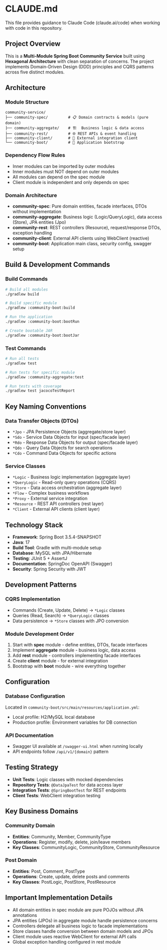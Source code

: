 # CLAUDE.md

This file provides guidance to Claude Code (claude.ai/code) when working with code in this repository.

## Project Overview

This is a **Multi-Module Spring Boot Community Service** built using **Hexagonal Architecture** with clean separation of concerns. The project implements Domain-Driven Design (DDD) principles and CQRS patterns across five distinct modules.

## Architecture

### Module Structure
```
community-service/
├── community-spec/         # 📋 Domain contracts & models (pure domain)
├── community-aggregate/    # 🏗️  Business logic & data access
├── community-rest/         # 🌐 REST APIs & event handling
├── community-client/       # 🔌 External integration client
└── community-boot/         # 🚀 Application bootstrap
```

### Dependency Flow Rules
- Inner modules can be imported by outer modules
- Inner modules must NOT depend on outer modules
- All modules can depend on the spec module
- Client module is independent and only depends on spec

### Domain Architecture
- **community-spec**: Pure domain entities, facade interfaces, DTOs without implementation
- **community-aggregate**: Business logic (Logic/QueryLogic), data access (Store), JPA entities (Jpo)
- **community-rest**: REST controllers (Resource), request/response DTOs, exception handling
- **community-client**: External API clients using WebClient (reactive)
- **community-boot**: Application main class, security config, swagger setup

## Build & Development Commands

### Build Commands
```bash
# Build all modules
./gradlew build

# Build specific module
./gradlew :community-boot:build

# Run the application
./gradlew :community-boot:bootRun

# Create bootable JAR
./gradlew :community-boot:bootJar
```

### Test Commands
```bash
# Run all tests
./gradlew test

# Run tests for specific module
./gradlew :community-aggregate:test

# Run tests with coverage
./gradlew test jacocoTestReport
```

## Key Naming Conventions

### Data Transfer Objects (DTOs)
- `*Jpo` - JPA Persistence Objects (aggregate/store layer)
- `*Sdo` - Service Data Objects for input (spec/facade layer)
- `*Rdo` - Response Data Objects for output (spec/facade layer)
- `*Qdo` - Query Data Objects for search operations
- `*Cdo` - Command Data Objects for specific actions

### Service Classes
- `*Logic` - Business logic implementation (aggregate layer)
- `*QueryLogic` - Read-only query operations (CQRS)
- `*Store` - Data access orchestration (aggregate layer)
- `*Flow` - Complex business workflows
- `*Proxy` - External service integration
- `*Resource` - REST API controllers (rest layer)
- `*Client` - External API clients (client layer)

## Technology Stack

- **Framework**: Spring Boot 3.5.4-SNAPSHOT
- **Java**: 17
- **Build Tool**: Gradle with multi-module setup
- **Database**: MySQL with JPA/Hibernate
- **Testing**: JUnit 5 + AssertJ
- **Documentation**: SpringDoc OpenAPI (Swagger)
- **Security**: Spring Security with JWT

## Development Patterns

### CQRS Implementation
- Commands (Create, Update, Delete) → `*Logic` classes
- Queries (Read, Search) → `*QueryLogic` classes
- Data persistence → `*Store` classes with JPO conversion

### Module Development Order
1. Start with **spec** module - define entities, DTOs, facade interfaces
2. Implement **aggregate** module - business logic, data access
3. Add **rest** module - controllers implementing facade interfaces  
4. Create **client** module - for external integration
5. Bootstrap with **boot** module - wire everything together

## Configuration

### Database Configuration
Located in `community-boot/src/main/resources/application.yml`:
- Local profile: H2/MySQL local database
- Production profile: Environment variables for DB connection

### API Documentation
- Swagger UI available at `/swagger-ui.html` when running locally
- API endpoints follow `/api/v1/{domain}` pattern

## Testing Strategy

- **Unit Tests**: Logic classes with mocked dependencies
- **Repository Tests**: `@DataJpaTest` for data access layer  
- **Integration Tests**: `@SpringBootTest` for REST endpoints
- **Client Tests**: WebClient integration testing

## Key Business Domains

### Community Domain
- **Entities**: Community, Member, CommunityType
- **Operations**: Register, modify, delete, join/leave members
- **Key Classes**: CommunityLogic, CommunityStore, CommunityResource

### Post Domain  
- **Entities**: Post, Comment, PostType
- **Operations**: Create, update, delete posts and comments
- **Key Classes**: PostLogic, PostStore, PostResource

## Important Implementation Details

- All domain entities in spec module are pure POJOs without JPA annotations
- JPA entities (JPOs) in aggregate module handle persistence concerns
- Controllers delegate all business logic to facade implementations
- Store classes handle conversion between domain models and JPOs
- Client module uses reactive WebClient for external API calls
- Global exception handling configured in rest module
